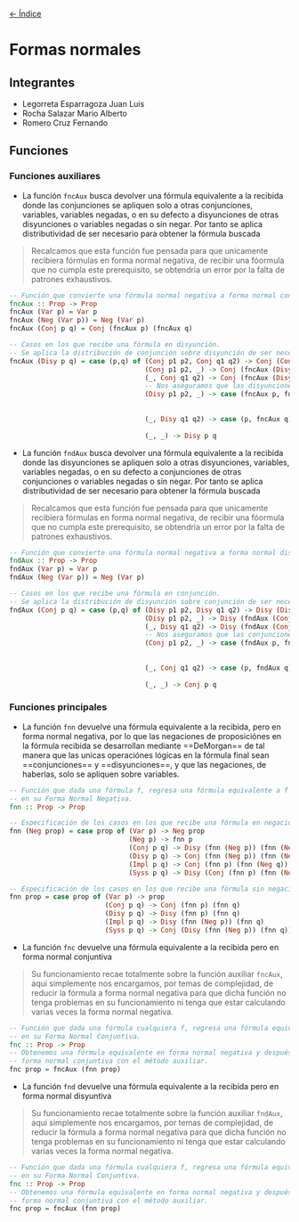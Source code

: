 [<- Índice](Indice%20de%20reportes%20Logica.md)
# Formas normales

## Integrantes

- Legorreta Esparragoza Juan Luis
- Rocha Salazar Mario Alberto
- Romero Cruz Fernando

## Funciones

### Funciones auxiliares

- La función `fncAux` busca devolver una fórmula equivalente a la recibida donde las conjunciones se apliquen solo a otras conjunciones, variables, variables negadas, o en su defecto a disyunciones de otras disyunciones o variables negadas o sin negar. Por tanto se aplica distributividad de ser necesario para obtener la fórmula buscada

> Recalcamos que esta función fue pensada para que unicamente recibiera fórmulas en forma normal negativa, de recibir una fóormula que no cumpla este prerequisito, se obtendria un error por la falta de patrones exhaustivos.

```haskell
-- Función que convierte una fórmula normal negativa a forma normal conjuntiva.
fncAux :: Prop -> Prop
fncAux (Var p) = Var p
fncAux (Neg (Var p)) = Neg (Var p)
fncAux (Conj p q) = Conj (fncAux p) (fncAux q)

-- Casos en los que recibe una fórmula en disyunción.
-- Se aplica la distribución de conjunción sobre disyunción de ser necesario
fncAux (Disy p q) = case (p,q) of (Conj p1 p2, Conj q1 q2) -> Conj (Conj (Conj (fncAux (Disy p1 q1)) (fncAux (Disy p1 q2))) (fncAux (Disy p2 q1))) (fncAux (Disy p2 q2))
                                  (Conj p1 p2, _) -> Conj (fncAux (Disy p1 q)) (fncAux (Disy p2 q))
                                  (_, Conj q1 q2) -> Conj (fncAux (Disy p q1)) (fncAux (Disy p q2))
                                  -- Nos aseguramos que las disyunciones solo contengan disyunciones o variables
                                  (Disy p1 p2, _) -> case (fncAux p, fncAux q) of (Conj p1 p2, _) -> fncAux (Disy (fncAux p) (fncAux q))
                                                                                  (_, Conj q1 q2) -> fncAux (Disy (fncAux p) (fncAux q))
                                                                                  (_, _) -> Disy p q
                                  (_, Disy q1 q2) -> case (p, fncAux q) of (_, Conj q1 q2) -> fncAux (Disy p (fncAux q))
                                                                           (_, _) -> Disy p q
                                  (_, _) -> Disy p q
```

- La función `fndAux` busca devolver una fórmula equivalente a la recibida donde las disyunciones se apliquen solo a otras disyunciones, variables, variables negadas, o en su defecto a conjunciones de otras conjunciones o variables negadas o sin negar. Por tanto se aplica distributividad de ser necesario para obtener la fórmula buscada

> Recalcamos que esta función fue pensada para que unicamente recibiera fórmulas en forma normal negativa, de recibir una fóormula que no cumpla este prerequisito, se obtendria un error por la falta de patrones exhaustivos.

```haskell
-- Función que convierte una fórmula normal negativa a forma normal disyuntiva.
fndAux :: Prop -> Prop
fndAux (Var p) = Var p
fndAux (Neg (Var p)) = Neg (Var p)

-- Casos en los que recibe una fórmula en conjunción.
-- Se aplica la distribución de disyunción sobre conjunción de ser necesario
fndAux (Conj p q) = case (p,q) of (Disy p1 p2, Disy q1 q2) -> Disy (Disy (Disy (fndAux (Conj p1 q1)) (fndAux (Conj p1 q2))) (fndAux (Conj p2 q1))) (fndAux (Conj p2 q2))
                                  (Disy p1 p2, _) -> Disy (fndAux (Conj p1 q)) (fndAux (Conj p2 q))
                                  (_, Disy q1 q2) -> Disy (fndAux (Conj p q1)) (fndAux (Conj p q2))
                                  -- Nos aseguramos que las conjunciones solo contengan conjunciones o variables
                                  (Conj p1 p2, _) -> case (fndAux p, fndAux q) of (Disy p1 p2, _) -> fndAux (Conj (fndAux p) (fndAux q))
                                                                                  (_, Disy q1 q2) -> fndAux (Conj (fndAux p) (fndAux q))
                                                                                  (_, _) -> Conj p q
                                  (_, Conj q1 q2) -> case (p, fndAux q) of (_, Disy q1 q2) -> fndAux (Conj p (fndAux q))
                                                                           (_, _) -> Conj p q
                                  (_, _) -> Conj p q
```

### Funciones principales

- La función `fnn` devuelve una fórmula equivalente a la recibida, pero en forma normal negativa, por lo que las negaciones de proposiciónes en la fórmula recibida se desarrollan mediante ==DeMorgan== de tal manera que las unicas operaciónes lógicas en la fórmula final sean ==conjunciones==  y ==disyunciones==, y que las negaciones, de haberlas, solo se apliquen sobre variables.

```haskell
-- Función que dada una fórmula f, regresa una fórmula equivalente a f
-- en su Forma Normal Negativa.
fnn :: Prop -> Prop

-- Especificación de los casos en los que recibe una fórmula en negación.
fnn (Neg prop) = case prop of (Var p) -> Neg prop
                              (Neg p) -> fnn p
                              (Conj p q) -> Disy (fnn (Neg p)) (fnn (Neg q))
                              (Disy p q) -> Conj (fnn (Neg p)) (fnn (Neg q))
                              (Impl p q) -> Conj (fnn p) (fnn (Neg q))
                              (Syss p q) -> Disy (Conj (fnn p) (fnn (Neg q))) (Conj (fnn q) (fnn (Neg p)))

-- Especificación de los casos en los que recibe una fórmula sin negación.
fnn prop = case prop of (Var p) -> prop
                        (Conj p q) -> Conj (fnn p) (fnn q)
                        (Disy p q) -> Disy (fnn p) (fnn q)
                        (Impl p q) -> Disy (fnn (Neg p)) (fnn q)
                        (Syss p q) -> Conj (Disy (fnn (Neg p)) (fnn q)) (Disy (fnn p) (fnn (Neg q)))
```

- La función `fnc` devuelve una fórmula equivalente a la recibida pero en forma normal conjuntiva
> Su funcionamiento recae totalmente sobre la función auxiliar `fncAux`, aqui simplemente nos encargamos, por temas de complejidad, de reducir la fórmula a forma normal negativa para que dicha función no tenga problemas en su funcionamiento ni tenga que estar calculando varias veces la forma normal negativa.

```haskell
-- Función que dada una fórmula cualquiera f, regresa una fórmula equivalente a f
-- en su Forma Normal Conjuntiva.
fnc :: Prop -> Prop
-- Obtenemos una fórmula equivalente en forma normal negativa y después la convertimos a
-- forma normal conjuntiva con el método auxiliar.
fnc prop = fncAux (fnn prop)
```

- La función `fnd` devuelve una fórmula equivalente a la recibida pero en forma normal disyuntiva
> Su funcionamiento recae totalmente sobre la función auxiliar `fndAux`, aqui simplemente nos encargamos, por temas de complejidad, de reducir la fórmula a forma normal negativa para que dicha función no tenga problemas en su funcionamiento ni tenga que estar calculando varias veces la forma normal negativa.

```haskell
-- Función que dada una fórmula cualquiera f, regresa una fórmula equivalente a f
-- en su Forma Normal Conjuntiva.
fnc :: Prop -> Prop
-- Obtenemos una fórmula equivalente en forma normal negativa y después la convertimos a
-- forma normal conjuntiva con el método auxiliar.
fnc prop = fncAux (fnn prop)
```